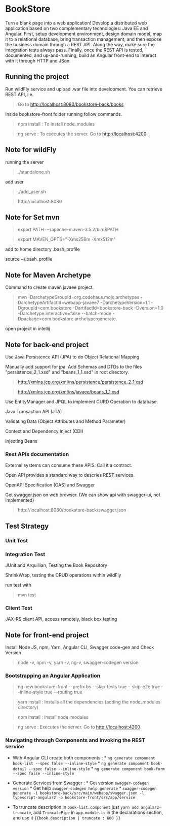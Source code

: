 # BookStore
Turn a blank page into a web application! Develop a distributed web application based on two complementary technologies: Java EE and Angular. First, setup development environment, design domain model, map it to a relational database, bring transaction management, and then expose the business domain through a REST API. Along the way, make sure the integration tests always pass. Finally, once the REST API is tested, documented, and up-and-running, build an Angular front-end to interact with it through HTTP and JSon.

## Running the project
Run wildFly service and upload .war file into development. You can retrieve REST API, i.e.

> Go to [http://localhost:8080/bookstore-back/books]()

Inside bookstore-front folder running follow commands.

>npm install : To install node_modules

>ng serve  : To executes the server. Go to [http://localhost:4200]()

## Note for wildFly
running the server

>./standalone.sh

add user

>./add_user.sh

>http://localhost:8080

## Note for Set mvn
> export PATH=~/apache-maven-3.5.2/bin:$PATH

> export MAVEN_OPTS="-Xms256m -Xmx512m"

add to home directory .bash_profile

source ~/.bash_profile

## Note for Maven Archetype

Command to create maven javaee project.

>mvn -DarchetypeGroupId=org.codehaus.mojo.archetypes -DarchetypeArtifactId=webapp-javaee7 -DarchetypeVersion=1.1 -DgroupId=com.bookstore -DartifactId=bookstore-back -Dversion=1.0 -Darchetype.interactive=false --batch-mode -Dpackage=com.bookstore archetype:generate

open project in intellij

## Note for back-end project

Use Java Persistence API (JPA) to do Object Relational Mapping

Manually add support for jpa. Add Schemas and DTDs to the files "persistence_2_1.xsd" and "beans_1_1.xsd" in root directory.

>http://xmlns.jcp.org/xml/ns/persistence/persistence_2_1.xsd

>http://xmlns.jcp.org/xml/ns/javaee/beans_1_1.xsd

Use EntityManager and JPQL to implement CURD Operation to database.

Java Transaction API (JTA)

Validating Data (Object Attributes and Method Parameter)

Context and Dependency Inject (CDI)

Injecting Beans

### Rest APIs documentation
External systems can consume these APIS. Call it a contract.

Open API provides a standard way to descries REST services.

OpenAPI Specification (OAS) and Swagger

Get swagger.json on web browser. (We can show api with swagger-ui, not implemented)

>http://localhost:8080/bookstore-back/swagger.json

## Test Strategy

### Unit Test

### Integration Test
JUnit and Arquillian, Testing the Book Repository

ShrinkWrap, testing the CRUD operations within wildFly

run test with
>mvn test

### Client Test
JAX-RS client API, access remotely, black box testing

## Note for front-end project

Install Node JS, npm, Yarn, Angular CLI, Swagger code-gen and Check Version

>node -v, npm -v, yarn -v, ng-v, swagger-codegen version

### Bootstrapping an Angular Application

>ng new bookstore-front --prefix bs --skip-tests true --skip-e2e true --inline-style true --routing true

>yarn install : Installs all the dependencies (adding the node_modules directory)

>npm install : Install node_modules

>ng serve  : Executes the server. Go to [http://localhost:4200]()

### Navigating through Components and Invoking the REST service

* With Angular CLI create both components : * `ng generate component book-list --spec false --inline-style` * `ng generate component book-detail --spec false --inline-style` * `ng generate component book-form --spec false --inline-style`

* Generate Services from Swagger : * Get version `swagger-codegen version` * Get help `swagger-codegen help generate` * `swagger-codegen generate -i bookstore-back/src/main/webapp/swagger.json -l typescript-angular2 -o bookstore-front/src/app/service`

* To truncate description in `book-list.component` just `yarn add angular2-truncate`, add `TruncatePipe` in `app.module.ts` in the declarations section, and use it `{{book.description | truncate : 600 }}`



